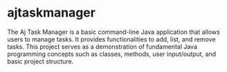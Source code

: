 # ajtaskmanager
The Aj Task Manager is a basic command-line Java application that allows users to manage tasks. It provides functionalities to add, list, and remove tasks. This project serves as a demonstration of fundamental Java programming concepts such as classes, methods, user input/output, and basic project structure.
